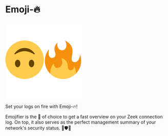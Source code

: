 # Emoji-🔥

<img src="docs/emojifier_logo.png" width="240" height="240" />

Set your logs on fire with Emoji-🔥!

Emojifier is the 🔨 of choice to get a fast overview on your Zeek connection log.
On top, it also serves as the perfect management summary of your network's security status. 👹🛡️🏢
